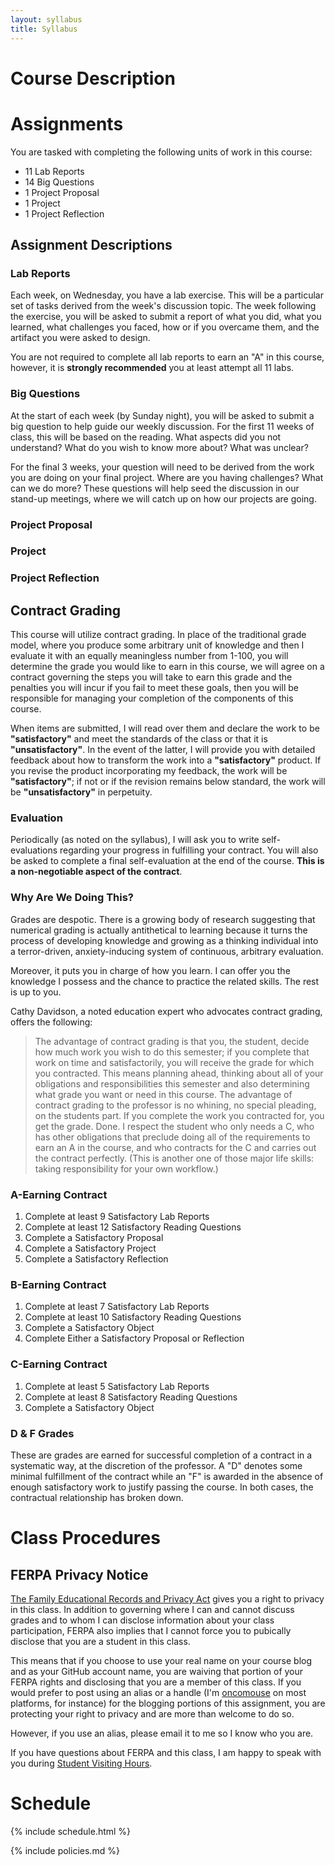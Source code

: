 ```yaml
---
layout: syllabus
title: Syllabus
---
```


# Course Description

# Assignments

You are tasked with completing the following units of work in this course:

* 11 Lab Reports
* 14 Big Questions
* 1 Project Proposal
* 1 Project
* 1 Project Reflection

## Assignment Descriptions

### Lab Reports

Each week, on Wednesday, you have a lab exercise. This will be a particular set of tasks derived from the week's discussion topic. The week following the exercise, you will be asked to submit a report of what you did, what you learned, what challenges you faced, how or if you overcame them, and the artifact you were asked to design.

You are not required to complete all lab reports to earn an "A" in this course, however, it is **strongly recommended** you at least attempt all 11 labs.

### Big Questions

At the start of each week (by Sunday night), you will be asked to submit a big question to help guide our weekly discussion. For the first 11 weeks of class, this will be based on the reading. What aspects did you not understand? What do you wish to know more about? What was unclear?

For the final 3 weeks, your question will need to be derived from the work you are doing on your final project. Where are you having challenges? What can we do more? These questions will help seed the discussion in our stand-up meetings, where we will catch up on how our projects are going.

### Project Proposal

### Project

### Project Reflection

## Contract Grading

This course will utilize contract grading. In place of the traditional grade model, where you produce some arbitrary unit of knowledge and then I evaluate it with an equally meaningless number from 1-100, you will determine the grade you would like to earn in this course, we will agree on a contract governing the steps you will take to earn this grade and the penalties you will incur if you fail to meet these goals, then you will be responsible for managing your completion of the components of this course.

When items are submitted, I will read over them and declare the work to be **"satisfactory"** and meet the standards of the class or that it is **"unsatisfactory"**. In the event of the latter, I will provide you with detailed feedback about how to transform the work into a **"satisfactory"** product. If you revise the product incorporating my feedback, the work will be **"satisfactory"**; if not or if the revision remains below standard, the work will be **"unsatisfactory"** in perpetuity.

### Evaluation

Periodically (as noted on the syllabus), I will ask you to write self-evaluations regarding your progress in fulfilling your contract. You will also be asked to complete a final self-evaluation at the end of the course. **This is a non-negotiable aspect of the contract**.

### Why Are We Doing This?

Grades are despotic. There is a growing body of research suggesting that numerical grading is actually antithetical to learning because it turns the process of developing knowledge and growing as a thinking individual into a terror-driven, anxiety-inducing system of continuous, arbitrary evaluation.

Moreover, it puts you in charge of how you learn. I can offer you the knowledge I possess and the chance to practice the related skills. The rest is up to you.

Cathy Davidson, a noted education expert who advocates contract grading, offers the following:

> The advantage of contract grading is that you, the student, decide how much work you wish to do this semester; if you complete that work on time and satisfactorily, you will receive the grade for which you contracted. This means planning ahead, thinking about all of your obligations and responsibilities this semester and also determining what grade you want or need in this course. The advantage of contract grading to the professor is no whining, no special pleading, on the students part. If you complete the work you contracted for, you get the grade. Done. I respect the student who only needs a C, who has other obligations that preclude doing all of the requirements to earn an A in the course, and who contracts for the C and carries out the contract perfectly. (This is another one of those major life skills: taking responsibility for your own workflow.)

### A-Earning Contract

1. Complete at least 9 Satisfactory Lab Reports
1. Complete at least 12 Satisfactory Reading Questions
1. Complete a Satisfactory Proposal
1. Complete a Satisfactory Project
1. Complete a Satisfactory Reflection

### B-Earning Contract

1. Complete at least 7 Satisfactory Lab Reports
1. Complete at least 10 Satisfactory Reading Questions
1. Complete a Satisfactory Object
1. Complete Either a Satisfactory Proposal or Reflection

### C-Earning Contract

1. Complete at least 5 Satisfactory Lab Reports
1. Complete at least 8 Satisfactory Reading Questions
1. Complete a Satisfactory Object

### D & F Grades

These are grades are earned for successful completion of a contract in a systematic way, at the discretion of the professor. A "D" denotes some minimal fulfillment of the contract while an "F" is awarded in the absence of enough satisfactory work to justify passing the course. In both cases, the contractual relationship has broken down.

# Class Procedures

## FERPA Privacy Notice

[The Family Educational Records and Privacy Act](https://en.wikipedia.org/wiki/Family_Educational_Rights_and_Privacy_Act) gives you a right to privacy in this class. In addition to governing where I can and cannot discuss grades and to whom I can disclose information about your class participation, FERPA also implies that I cannot force you to pubically disclose that you are a student in this class.

This means that if you choose to use your real name on your course blog and as your GitHub account name, you are waiving that portion of your FERPA rights and disclosing that you are a member of this class. If you would prefer to post using an alias or a handle (I'm [oncomouse](https://github.com/oncomouse) on most platforms, for instance) for the blogging portions of this assignment, you are protecting your right to privacy and are more than welcome to do so.

However, if you use an alias, please email it to me so I know who you are.

If you have questions about FERPA and this class, I am happy to speak with you during [Student Visiting Hours](#student-visiting-hours).

# Schedule

{% include schedule.html %}

{% include policies.md %}
